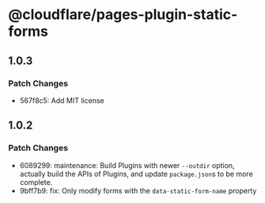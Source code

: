 # @cloudflare/pages-plugin-static-forms

## 1.0.3

### Patch Changes

- 567f8c5: Add MIT license

## 1.0.2

### Patch Changes

- 6089299: maintenance: Build Plugins with newer `--outdir` option, actually build the APIs of Plugins, and update `package.json`s to be more complete.
- 9bff7b9: fix: Only modify forms with the `data-static-form-name` property
